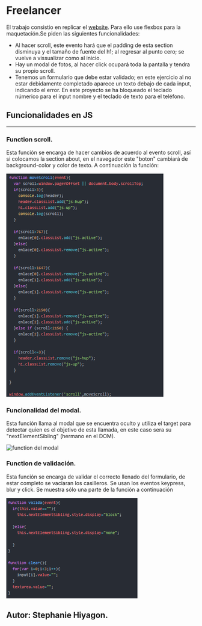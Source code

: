 # Freelancer

El trabajo consistio en replicar el [website](https://blackrockdigital.github.io/startbootstrap-freelancer/).
Para ello use flexbox para la maquetación.Se piden las siguientes funcionalidades:
- Al hacer scroll, este evento hará que el padding de esta section disminuya y el tamaño de fuente del h1; al regresar al punto cero; se vuelve a vissualizar como al inicio.
- Hay un modal de fotos, al hacer click ocupará toda la pantalla y tendra su propio scroll.
- Tenemos un formulario que debe estar validado; en este ejercicio al no estar debidamente completado aparece un texto debajo de cada input, indicando el error. En este proyecto se ha bloqueado el teclado númerico para el input nombre y el teclado de texto para el teléfono.

## Funcionalidades en JS
------------------------

### Function scroll.
 Esta función se encarga de hacer cambios de acuerdo al evento scroll, así si colocamos la section about, en el navegador este "boton" cambiará de background-color y color de texto. A continuación la función:

![function scroll](assets/images/scroll.png)

### Funcionalidad del modal.
 Esta función llama al modal que se encuentra oculto y utiliza el target para detectar quien es el objetivo de esta llamada, en este caso sera su "nextElementSibling" (hermano en el DOM).

![function del modal](assets/images/funcionalidad.png)

### Function de validación.
Esta función se encarga de validar el correcto llenado del formulario, de estar completo se vaciaran los casilleros. Se usan los eventos keypress, blur y click. Se muestra sólo una parte de la función a continuación

![function validar](assets/images/validar.png)



## Autor: Stephanie Hiyagon.
